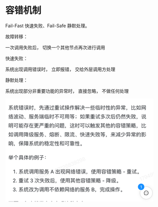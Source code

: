 # 容错机制
Fail-Fast 快速失败、Fail-Safe 静默处理。

故障转移：

一次调用失败后， 切换一个其他节点再次进行调用

快速失败：

系统出现调用错误时， 立即报错， 交给外层调用方处理

静默处理：

系统出现部分非重要功能的异常时， 直接忽略， 不做任何处理

![img.png](img.png)